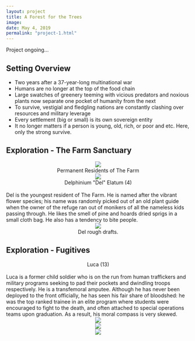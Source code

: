 ```yaml
---
layout: project
title: A Forest for the Trees
image:
date: May 4, 2019
permalink: "project-1.html"
---
```

Project ongoing...
## Setting Overview
* Two years after a 37-year-long multinational war
* Humans are no longer at the top of the food chain
* Large swatches of greenery teeming with vicious predators and noxious plants now separate one pocket of humanity from the next
* To survive, vestigial and fledgling nations are constantly clashing over resources and military leverage
* Every settlement (big or small) is its own sovereign entity
* It no longer matters if a person is young, old, rich, or poor and etc. Here, only the strong survive.     

## Exploration - The Farm Sanctuary
<!-- The Farm -->
<center><img src="{{ site.baseurl }}/files/pics/{{ page.image }}" style="max-width:70%"></center>
<center>Permanent Residents of The Farm</center>

<center><img src="{{ site.baseurl }}/files/pics/fftt/del.gif" style="max-width:70%"></center>
<center>Delphinium "Del" Elatum (4)</center><br>
Del is the youngest resident of The Farm. He is named after the vibrant flower species; his name was randomly picked out of an old plant guide when the owner of the refuge ran out of monikers of all the nameless kids passing through. He likes the smell of pine and hoards dried sprigs in a small cloth bag. He also has a tendency to bite people.

<center><img src="{{ site.baseurl }}/files/pics/fftt/del1_small.png" style="max-width:70%"></center>
<center>Del rough drafts.</center>

## Exploration - Fugitives
<!-- Satellite Duo -->
<center>Luca (13)</center><br>
Luca is a former child soldier who is on the run from human traffickers and military programs seeking to pad their pockets and dwindling troops respectively. He is a transfemoral amputee. Although he has never been deployed to the front officially, he has seen his fair share of bloodshed: he was the top ranked trainee in an elite program where students were encouraged to fight to the death, and often attached to special operations teams upon graduation. As a result, his moral compass is very skewed.   

<center><img src="{{ site.baseurl }}/files/pics/fftt/bs1_small.png" style="max-width:70%"></center>

<center><img src="{{ site.baseurl }}/files/pics/fftt/bs2_small.png" style="max-width:70%"></center>

<center><img src="{{ site.baseurl }}/files/pics/fftt/bs3_small.png" style="max-width:70%"></center>
<!-- Intermodal Navigation -->
<br>
<center>
  <table>
    <thead>
      <tr>
        <a href="{{site.baseurl}}/project-2.html"><i class="fas fa-chevron-circle-right fa-3x"></i></a>
      </tr>
    </thead>
  </table>
</center>
